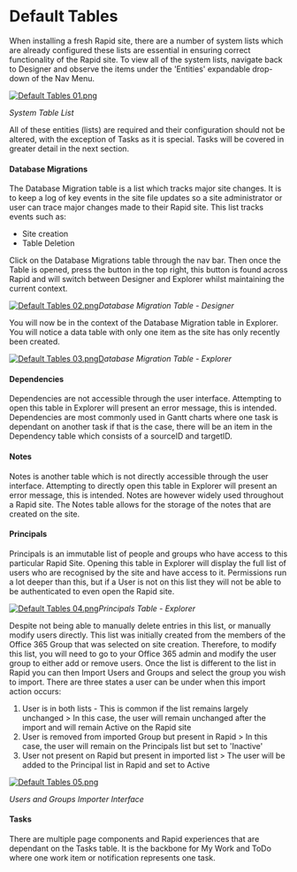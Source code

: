 # Default Tables

When installing a fresh Rapid site, there are a number of system lists which are already configured these lists are essential in ensuring correct functionality of the Rapid site. To view all of the system lists, navigate back to Designer and observe the items under the 'Entities' expandable drop-down of the Nav Menu.

[![Default Tables 01.png](https://docs.rapidplatform.com/uploads/images/gallery/2021-09/scaled-1680-/WIiLs1zJ25xji1zM-default-tables-01.png)](https://docs.rapidplatform.com/uploads/images/gallery/2021-09/WIiLs1zJ25xji1zM-default-tables-01.png)

*System Table List*

All of these entities (lists) are required and their configuration should not be altered, with the exception of Tasks as it is special. Tasks will be covered in greater detail in the next section.

#### Database Migrations

The Database Migration table is a list which tracks major site changes. It is to keep a log of key events in the site file updates so a site administrator or user can trace major changes made to their Rapid site. This list tracks events such as:

- Site creation
- Table Deletion

Click on the Database Migrations table through the nav bar. Then once the Table is opened, press the button in the top right, this button is found across Rapid and will switch between Designer and Explorer whilst maintaining the current context.

[![Default Tables 02.png](https://docs.rapidplatform.com/uploads/images/gallery/2021-09/scaled-1680-/HPrDPuFwiiqOeb0a-default-tables-02.png)](https://docs.rapidplatform.com/uploads/images/gallery/2021-09/HPrDPuFwiiqOeb0a-default-tables-02.png)*Database Migration Table - Designer*

You will now be in the context of the Database Migration table in Explorer. You will notice a data table with only one item as the site has only recently been created.

[![Default Tables 03.png](https://docs.rapidplatform.com/uploads/images/gallery/2021-09/scaled-1680-/R8EHH9Urzn8lfnKm-default-tables-03.png)D](https://docs.rapidplatform.com/uploads/images/gallery/2021-09/R8EHH9Urzn8lfnKm-default-tables-03.png)*atabase Migration Table - Explorer*

#### Dependencies

Dependencies are not accessible through the user interface. Attempting to open this table in Explorer will present an error message, this is intended. Dependencies are most commonly used in Gantt charts where one task is dependant on another task if that is the case, there will be an item in the Dependency table which consists of a sourceID and targetID.

#### Notes

Notes is another table which is not directly accessible through the user interface. Attempting to directly open this table in Explorer will present an error message, this is intended. Notes are however widely used throughout a Rapid site. The Notes table allows for the storage of the notes that are created on the site.

#### Principals

Principals is an immutable list of people and groups who have access to this particular Rapid Site. Opening this table in Explorer will display the full list of users who are recognised by the site and have access to it. Permissions run a lot deeper than this, but if a User is not on this list they will not be able to be authenticated to even open the Rapid site.

[![Default Tables 04.png](https://docs.rapidplatform.com/uploads/images/gallery/2021-09/scaled-1680-/sYajSN5AJ8wKxQCJ-default-tables-04.png)](https://docs.rapidplatform.com/uploads/images/gallery/2021-09/sYajSN5AJ8wKxQCJ-default-tables-04.png)*Principals Table - Explorer*

Despite not being able to manually delete entries in this list, or manually modify users directly. This list was initially created from the members of the Office 365 Group that was selected on site creation. Therefore, to modify this list, you will need to go to your Office 365 admin and modify the user group to either add or remove users. Once the list is different to the list in Rapid you can then Import Users and Groups and select the group you wish to import. There are three states a user can be under when this import action occurs:

1. User is in both lists - This is common if the list remains largely unchanged > In this case, the user will remain unchanged after the import and will remain Active on the Rapid site
2. User is removed from imported Group but present in Rapid > In this case, the user will remain on the Principals list but set to 'Inactive'
3. User not present on Rapid but present in imported list > The user will be added to the Principal list in Rapid and set to Active

[![Default Tables 05.png](https://docs.rapidplatform.com/uploads/images/gallery/2021-09/scaled-1680-/YlUNU7BkSqSV3l9X-default-tables-05.png)](https://docs.rapidplatform.com/uploads/images/gallery/2021-09/YlUNU7BkSqSV3l9X-default-tables-05.png)

*Users and Groups Importer Interface*

#### Tasks

There are multiple page components and Rapid experiences that are dependant on the Tasks table. It is the backbone for My Work and ToDo where one work item or notification represents one task.
